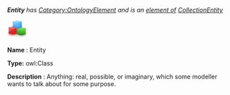 ___Entity__ 
 has
 [Category:OntologyElement](../../Category/OntologyElement "Category:OntologyElement") 
 and is an
 [element of](../../Property/ElementOf "Property:ElementOf") 
[CollectionEntity](../../Submissions/CollectionEntity "Submissions:CollectionEntity")_




  





[![Class](../images/thumb/2/27/Class.gif/45px-Class.gif)](../../Image/Class.gif "Class")


__Name__ 
 : Entity
 



__Type:__ 
 owl:Class
 



__Description__ 
 : Anything: real, possible, or imaginary, which some modeller wants to talk about for some purpose.